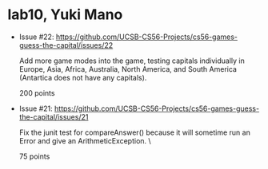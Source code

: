# lab10, Yuki Mano

* Issue #22: https://github.com/UCSB-CS56-Projects/cs56-games-guess-the-capital/issues/22

  Add more game modes into the game, testing capitals individually in Europe, Asia, Africa, Australia, North America, and South America (Antartica does not have any capitals).

  200 points

* Issue #21: https://github.com/UCSB-CS56-Projects/cs56-games-guess-the-capital/issues/21

  Fix the junit test for compareAnswer() because it will sometime run an Error and give an ArithmeticException. \

  75 points

